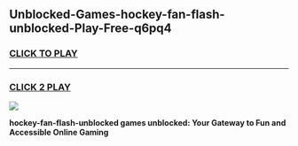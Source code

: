
## Unblocked-Games-hockey-fan-flash-unblocked-Play-Free-q6pq4
<h3>
<a href="https://premium76.site?title=hockey-fan-flash-unblocked&ref=21A">CLICK TO PLAY</a></h3>
<hr>

<h3>
<a href="https://premium76.site?title=hockey-fan-flash-unblocked&ref=21A">CLICK 2 PLAY</a>
  
</h3>

<a href="https://premium76.site?title=hockey-fan-flash-unblocked&ref=21A"><img src="https://clearcache.store/games.png"></a>


**hockey-fan-flash-unblocked games unblocked: Your Gateway to Fun and Accessible Online Gaming**
